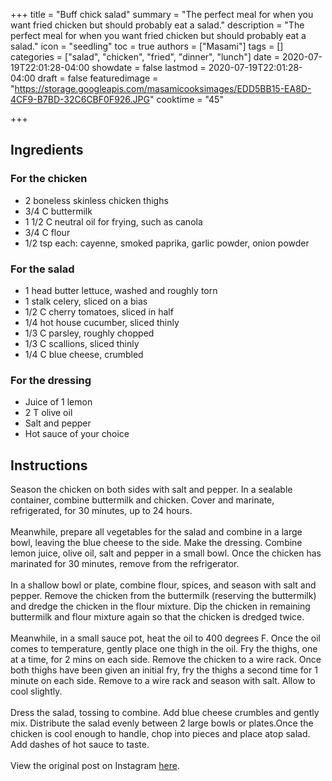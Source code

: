 +++
title = "Buff chick salad"
summary = "The perfect meal for when you want fried chicken but should probably eat a salad."
description = "The perfect meal for when you want fried chicken but should probably eat a salad."
icon = "seedling"
toc = true
authors = ["Masami"]
tags = []
categories = ["salad", "chicken", "fried", "dinner", "lunch"]
date = 2020-07-19T22:01:28-04:00
showdate = false
lastmod = 2020-07-19T22:01:28-04:00
draft = false
featuredimage = "https://storage.googleapis.com/masamicooksimages/EDD5BB15-EA8D-4CF9-B7BD-32C6CBF0F926.JPG"
cooktime = "45"

+++

## Ingredients

### For the chicken

- 2 boneless skinless chicken thighs
- 3/4 C buttermilk
- 1 1/2 C neutral oil for frying, such as canola
- 3/4 C flour
- 1/2 tsp each: cayenne, smoked paprika, garlic powder, onion powder

### For the salad

- 1 head butter lettuce, washed and roughly torn
- 1 stalk celery, sliced on a bias
- 1/2 C cherry tomatoes, sliced in half
- 1/4 hot house cucumber, sliced thinly
- 1/3 C parsley, roughly chopped
- 1/3 C scallions, sliced thinly
- 1/4 C blue cheese, crumbled

### For the dressing

- Juice of 1 lemon
- 2 T olive oil
- Salt and pepper
- Hot sauce of your choice

## Instructions

Season the chicken on both sides with salt and pepper. In a sealable container, combine buttermilk and chicken. Cover and marinate, refrigerated, for 30 minutes, up to 24 hours.\
\
Meanwhile, prepare all vegetables for the salad and combine in a large bowl, leaving the blue cheese to the side. Make the dressing. Combine lemon juice, olive oil, salt and pepper in a small bowl. Once the chicken has marinated for 30 minutes, remove from the refrigerator.\
\
In a shallow bowl or plate, combine flour, spices, and season with salt and pepper. Remove the chicken from the buttermilk (reserving the buttermilk) and dredge the chicken in the flour mixture. Dip the chicken in remaining buttermilk and flour mixture again so that the chicken is dredged twice.\
\
Meanwhile, in a small sauce pot, heat the oil to 400 degrees F. Once the oil comes to temperature, gently place one thigh in the oil. Fry the thighs, one at a time, for 2 mins on each side. Remove the chicken to a wire rack. Once both thighs have been given an initial fry, fry the thighs a second time for 1 minute on each side. Remove to a wire rack and season with salt. Allow to cool slightly.\
\
Dress the salad, tossing to combine. Add blue cheese crumbles and gently mix. Distribute the salad evenly between 2 large bowls or plates.Once the chicken is cool enough to handle, chop into pieces and place atop salad. Add dashes of hot sauce to taste.\
\
View the original post on Instagram [here](https://www.instagram.com/p/CAbqCulB3cN/).
